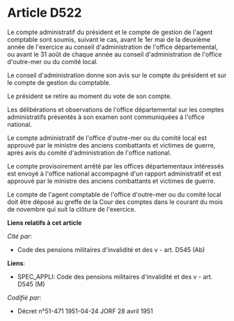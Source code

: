 # Article D522

Le compte administratif du président et le compte de gestion de l'agent comptable sont soumis, suivant le cas, avant le 1er
mai de la deuxième année de l'exercice au conseil d'administration de l'office départemental, ou avant le 31 août de chaque
année au conseil d'administration de l'office d'outre-mer ou du comité local.

Le conseil d'administration donne son avis sur le compte du président et sur le compte de gestion du comptable.

Le président se retire au moment du vote de son compte.

Les délibérations et observations de l'office départemental sur les comptes administratifs présentés à son examen sont
communiquées à l'office national.

Le compte administratif de l'office d'outre-mer ou du comité local est approuvé par le ministre des anciens combattants et
victimes de guerre, après avis du comité d'administration de l'office national.

Le compte provisoirement arrêté par les offices départementaux intéressés est envoyé à l'office national accompagné d'un
rapport administratif et est approuvé par le ministre des anciens combattants et victimes de guerre.

Le compte de l'agent comptable de l'office d'outre-mer ou du comité local doit être déposé au greffe de la Cour des comptes
dans le courant du mois de novembre qui suit la clôture de l'exercice.

**Liens relatifs à cet article**

_Cité par_:

  - Code des pensions militaires d'invalidité et des v - art. D545 (Ab)

**Liens**:

  - SPEC_APPLI: Code des pensions militaires d'invalidité et des v - art. D545 (M)

_Codifié par_:

  - Décret n°51-471 1951-04-24 JORF 28 avril 1951
